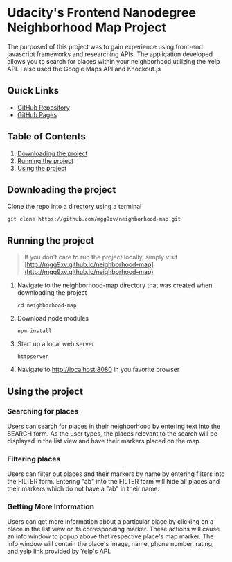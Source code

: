 # Udacity's Frontend Nanodegree Neighborhood Map Project
The purposed of this project was to gain experience using front-end javascript frameworks and researching APIs. The application developed allows you to search for places within your neighborhood utilizing the Yelp API. I also used the Google Maps API and Knockout.js

## Quick Links
* [GitHub Repository](http://github.com/mgg9xv/neighborhood-map)
* [GitHub Pages](http://mgg9xv.github.io/neighborhood-map)

## Table of Contents
1. [Downloading the project](#downloading-the-project)
1. [Running the project](#running-the-project)
1. [Using the project](#using-the-project)

## Downloading the project <a name="downloading-the-project"></a>
Clone the repo into a directory using a terminal
```
git clone https://github.com/mgg9xv/neighborhood-map.git
```


## Running the project <a name="running-the-project"></a>
>If you don't care to run the project locally, simply visit [http://mgg9xv.github.io/neighborhood-map](http://mgg9xv.github.io/neighborhood-map)

1. Navigate to the neighborhood-map directory that was created when downloading the project

    ```
    cd neighborhood-map
    ```
2. Download node modules

    ```
    npm install
    ```
3. Start up a local web server

    ```
    httpserver
    ```
4. Navigate to  [http://localhost:8080](http://localhost:8080) in you favorite browser





## Using the project <a name="using-the-project"></a>

### Searching for places

Users can search for places in their neighborhood by entering text into the SEARCH form. As the user types, the places relevant to the search will be displayed in the list view and have their markers placed on the map.

### Filtering places

Users can filter out places and their markers by name by entering filters into the FILTER form. Entering "ab" into the FILTER form will hide all places and their markers which do not have a "ab" in their name.

### Getting More Information

Users can get more information about a particular place by clicking on a place in the list view or its corresponding marker. These actions will cause an info window to popup above that respective place's map marker. The info window will contain the place's image, name, phone number, rating, and yelp link provided by Yelp's API.
